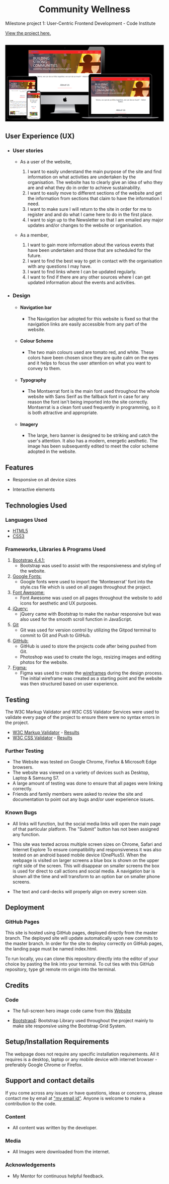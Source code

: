 <h1 align="center">Community Wellness</h1>

Milestone project 1: User-Centric Frontend Development - Code Institute

[View the project here.](https://johnnyferns14.github.io/my-first-project/)



<h2 align="center"><img src="./assets/images/CommunityWellnessMock.png"></h2>

## User Experience (UX)

-   ### User stories

    -   As a user of the website,
        1. I want to easily understand the main purpose of the site and find information on what activities are undertaken by the organisation. The website has to clearly give an idea of who they are and what they do in order to achieve sustainability.
        2. I want to easily move to different sections of the website and get the information from sections that claim to have the information I need.
        3. I want to make sure I will return to the site in order for me to register and and do what I came here to do in the first place.
        4. I want to sign up to the Newsletter so that I am emailed any major updates and/or changes to the website or organisation.

    -   As a member,
        1. I want to gain more information about the various events that have been undertaken and those that are scheduled for the future.
        2. I want to find the best way to get in contact with the organisation with any questions I may have.
        3. I want to find links where I can be updated regularly.
        4. I want to find if there are any other sources where I can get updated information about the events and activities.

-   ### Design
    - #### Navigation bar
        - The Navigation bar adopted for this website is fixed so that the navigation links are easily accessible from any part of the website.  
    -   #### Colour Scheme
        -   The two main colours used are tomato red, and white. These colors have been chosen since they are quite calm on the eyes and it helps to focus the user attention on what you want to convey to them.
    -   #### Typography
        -   The Montserrat font is the main font used throughout the whole website with Sans Serif as the fallback font in case for any reason the font isn't being imported into the site correctly. Montserrat is a clean font used frequently in programming, so it is both attractive and appropriate.
    -   #### Imagery
        -   The large, hero banner is designed to be striking and catch the user's attention. It also has a modern, energetic aesthetic. The image has been subsequently edited to meet the color scheme adopted in the website.



## Features

-   Responsive on all device sizes

-   Interactive elements

## Technologies Used

### Languages Used

-   [HTML5](https://en.wikipedia.org/wiki/HTML5)
-   [CSS3](https://en.wikipedia.org/wiki/Cascading_Style_Sheets)

### Frameworks, Libraries & Programs Used

1. [Bootstrap 4.4.1:](https://getbootstrap.com/docs/4.4/getting-started/introduction/)
    - Bootstrap was used to assist with the responsiveness and styling of the website.
1. [Google Fonts:](https://fonts.google.com/)
    - Google fonts were used to import the 'Monteserrat' font into the style.css file which is used on all pages throughout the project.
1. [Font Awesome:](https://fontawesome.com/)
    - Font Awesome was used on all pages throughout the website to add icons for aesthetic and UX purposes.
1. [jQuery:](https://jquery.com/)
    - jQuery came with Bootstrap to make the navbar responsive but was also used for the smooth scroll function in JavaScript.
1. [Git](https://git-scm.com/)
    - Git was used for version control by utilizing the Gitpod terminal to commit to Git and Push to GitHub.
1. [GitHub:](https://github.com/)
    - GitHub is used to store the projects code after being pushed from Git.
    - Photoshop was used to create the logo, resizing images and editing photos for the website.
1. [Figma:](https://figma.com/)
    - Figma was used to create the [wireframes](https://www.figma.com/file/d2LUr02eNJamgRxfjXtI28/Untitled?node-id=0%3A1) during the design process. The initial wireframe was created as a starting point and the website was then structured based on user experience.

## Testing

The W3C Markup Validator and W3C CSS Validator Services were used to validate every page of the project to ensure there were no syntax errors in the project.

-   [W3C Markup Validator](https://jigsaw.w3.org/css-validator/#validate_by_input) - [Results](https://johnnyferns14.github.io/my-first-project/assets/images/HTMLValidator.jpg)
-   [W3C CSS Validator](https://jigsaw.w3.org/css-validator/#validate_by_input) - [Results]("./assets/images/CSSValidator.jpg)

### Further Testing

-   The Website was tested on Google Chrome, Firefox & Microsoft Edge browsers.
-   The website was viewed on a variety of devices such as Desktop, Laptop & Samsung S7.
-   A large amount of testing was done to ensure that all pages were linking correctly.
-   Friends and family members were asked to review the site and documentation to point out any bugs and/or user experience issues.

### Known Bugs

- All links will function, but the social media links will open the main page of that particular platform. The "Submit" button has not been assigned any function.

- This site was tested across multiple screen sizes on Chrome, Safari and Internet Explore To ensure compatibility and responsiveness it was also tested on an android based mobile device (OnePlus5). When the webpage is visited on larger screens a blue box is shown on the upper right side of the screen. This will disappear on smaller screens the box is used for direct to call actions and social media. A navigation bar is shown all the time and will transform to an option bar on smaller phone screens.

- The text and card-decks will properly align on every screen size.

## Deployment

### GitHub Pages

This site is hosted using GitHub pages, deployed directly from the master branch. The deployed site will update automatically upon new commits to the master branch. In order for the site to deploy correctly on GitHub pages, the landing page must be named index.html.

To run locally, you can clone this repository directly into the editor of your choice by pasting the link into your terminal. To cut ties with this GitHub repository, type git remote rm origin into the terminal.

## Credits

### Code

-   The full-screen hero image code came from this [Website](http://lauradunkley.com)

-   [Bootstrap4](https://getbootstrap.com/docs/4.4/getting-started/introduction/): Bootstrap Library used throughout the project mainly to make site responsive using the Bootstrap Grid System.



## Setup/Installation Requirements

The webpage does not require any specific installation requirements. All it requires is a desktop, laptop or any mobile device with internet browser - preferably Google Chrome or Firefox.

## Support and contact details

If you come across any issues or have questions, ideas or concerns, please contact me by email at ["my email id"](johnnyferns@gmail.com).  Anyone is welcome to make a contribution to the code.

### Content

-   All content was written by the developer.


### Media

-   All Images were downloaded from the internet.

### Acknowledgements

-   My Mentor for continuous helpful feedback.


